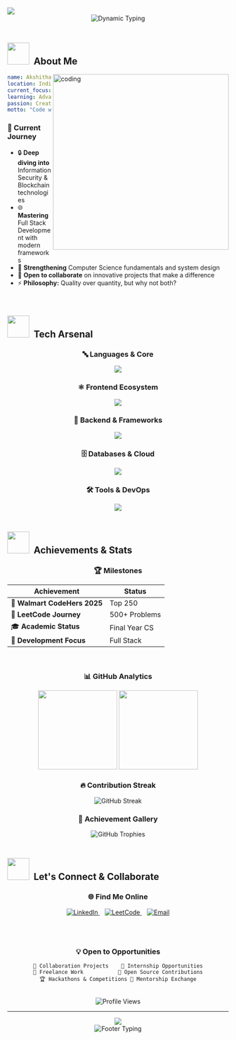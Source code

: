# <div align="center">
  <img src="https://capsule-render.vercel.app/api?type=waving&color=0:667eea,100:764ba2&height=300&section=header&text=Hey%20There!&fontSize=50&fontColor=fff&animation=twinkling&fontAlignY=35&desc=I'm%20Akshitha%20Yadav%20%7C%20Welcome%20to%20my%20GitHub%20Profile%20👋&descAlignY=60&descAlign=50&descSize=18"/>
</div>

<div align="center">
  <img src="https://readme-typing-svg.herokuapp.com?font=JetBrains+Mono&size=24&duration=3000&pause=1000&color=667EEA&center=true&vCenter=true&multiline=true&width=800&height=100&lines=🚀+Computer+Science+Student+%26+SDE+Aspirant;🏆+Top+250+Walmart+CodeHers+2025;💻+500%2B+LeetCode+Problems+Conquered;🌟+Building+the+Future%2C+One+Line+at+a+Time" alt="Dynamic Typing" />
</div>

<br>

## <img src="https://user-images.githubusercontent.com/74038190/213844263-a8897a51-32f4-4b3b-b5c2-e1528b89f6f3.png" width="50px" /> &nbsp;About Me

<img align="right" alt="coding" width="400" src="https://user-images.githubusercontent.com/74038190/229223263-cf2e4b07-2615-4f87-9c38-e37600f8381a.gif">

```yaml
name: Akshitha Yadav
location: India
current_focus: Information Security & Blockchain
learning: Advanced Web Development & System Design
passion: Creating impactful solutions through elegant code
motto: "Code with purpose, learn with curiosity"
```

### 🎯 Current Journey
- 🔒 **Deep diving into** Information Security & Blockchain technologies
- 🌐 **Mastering** Full Stack Development with modern frameworks
- 🧠 **Strengthening** Computer Science fundamentals and system design
- 🤝 **Open to collaborate** on innovative projects that make a difference
- ⚡ **Philosophy:** Quality over quantity, but why not both?

<br clear="right"/>

## <img src="https://user-images.githubusercontent.com/74038190/212257472-08e52665-c503-4bd9-aa20-f5a4dae769b5.gif" width="50"> &nbsp;Tech Arsenal

<div align="center">

### 🔤 Languages & Core
<img src="https://skillicons.dev/icons?i=java,python,javascript,c,html,css&theme=dark&perline=6" />

### ⚛️ Frontend Ecosystem  
<img src="https://skillicons.dev/icons?i=react,tailwind,bootstrap,sass&theme=dark&perline=4" />

### 🔧 Backend & Frameworks
<img src="https://skillicons.dev/icons?i=nodejs,express,django,flask,fastapi&theme=dark&perline=5" />

### 🗄️ Databases & Cloud
<img src="https://skillicons.dev/icons?i=mysql,mongodb,postgresql,firebase&theme=dark&perline=4" />

### 🛠️ Tools & DevOps
<img src="https://skillicons.dev/icons?i=git,github,vscode,postman,docker,linux&theme=dark&perline=6" />

</div>

<br>

## <img src="https://user-images.githubusercontent.com/74038190/213844263-a8897a51-32f4-4b3b-b5c2-e1528b89f6f3.png" width="50px" /> &nbsp;Achievements & Stats

<div align="center">

### 🏆 Milestones
| Achievement | Status |
|-------------|--------|
| 🥇 **Walmart CodeHers 2025** | Top 250 |
| 💪 **LeetCode Journey** | 500+ Problems |
| 🎓 **Academic Status** | Final Year CS |
| 🚀 **Development Focus** | Full Stack |

<br>

### 📊 GitHub Analytics
<img height="180em" src="https://github-readme-stats.vercel.app/api?username=akshithayadav&show_icons=true&count_private=true&theme=tokyonight&hide_border=true&bg_color=0D1117&title_color=667eea&icon_color=667eea&text_color=ffffff"/>
<img height="180em" src="https://github-readme-stats.vercel.app/api/top-langs/?username=akshithayadav&layout=compact&theme=tokyonight&hide_border=true&bg_color=0D1117&title_color=667eea&text_color=ffffff"/>

<br>

### 🔥 Contribution Streak
<img src="https://github-readme-streak-stats.herokuapp.com/?user=akshithayadav&theme=tokyonight&hide_border=true&background=0D1117&stroke=667eea&ring=667eea&fire=ffa500&currStreakLabel=667eea" alt="GitHub Streak" />

### 🏅 Achievement Gallery
<img src="https://github-profile-trophy.vercel.app/?username=akshithayadav&theme=tokyonight&no-frame=true&row=1&column=7&margin-h=10&margin-w=5&no-bg=true" alt="GitHub Trophies"/>

</div>

<br>

## <img src="https://user-images.githubusercontent.com/74038190/216122041-518ac897-8d92-4c6b-9b3f-ca01dcaf38ee.png" width="50" /> &nbsp;Let's Connect & Collaborate

<div align="center">

### 🌐 Find Me Online
<a href="https://linkedin.com/in/akshitha-yadav-bathula-9ab324259" target="_blank">
  <img src="https://img.shields.io/badge/LinkedIn-Connect-0077B5?style=for-the-badge&logo=linkedin&logoColor=white&labelColor=0077B5" alt="LinkedIn" />
</a>
&nbsp;&nbsp;
<a href="https://www.leetcode.com/akshitha_10-b32_" target="_blank"> 
  <img src="https://img.shields.io/badge/LeetCode-Solve-FFA116?style=for-the-badge&logo=leetcode&logoColor=white&labelColor=FFA116" alt="LeetCode" />
</a>
&nbsp;&nbsp;
<a href="mailto:akshithayadavbathula27@gmail.com">
  <img src="https://img.shields.io/badge/Email-Reach%20Out-D14836?style=for-the-badge&logo=gmail&logoColor=white&labelColor=D14836" alt="Email" />
</a>

<br><br>

### 💡 Open to Opportunities
```
🤝 Collaboration Projects    🚀 Internship Opportunities
💼 Freelance Work           🎯 Open Source Contributions
🏆 Hackathons & Competitions 🌱 Mentorship Exchange
```

<br>

<img src="https://komarev.com/ghpvc/?username=akshithayadav&style=for-the-badge&color=667eea&labelColor=0D1117&label=Profile+Views" alt="Profile Views" />

</div>

---

<div align="center">
  <img src="https://capsule-render.vercel.app/api?type=waving&color=0:667eea,100:764ba2&height=150&section=footer&animation=twinkling"/>
</div>

<div align="center">
  <img src="https://readme-typing-svg.herokuapp.com?font=JetBrains+Mono&size=16&duration=4000&pause=1000&color=667EEA&center=true&vCenter=true&width=600&lines=Thanks+for+visiting!+Let's+build+something+amazing+together+🚀;Always+learning%2C+always+growing%2C+always+coding+💻;Connect+with+me+and+let's+innovate+the+future+🌟" alt="Footer Typing" />
</div>
